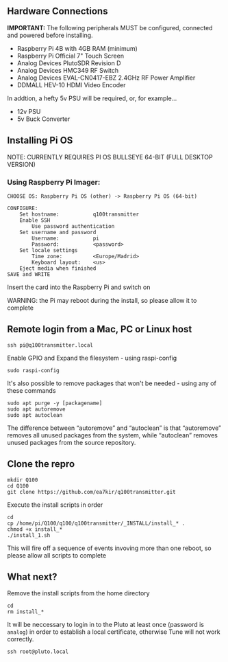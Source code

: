## Hardware Connections

**IMPORTANT:** The following peripherals MUST be configured, connected and powered before installing.

- Raspberry Pi 4B with 4GB RAM (minimum)
- Raspberry Pi Official 7" Touch Screen
- Analog Devices PlutoSDR Revision D
- Analog Devices HMC349 RF Switch 
- Analog Devices EVAL-CN0417-EBZ 2.4GHz RF Power Amplifier
- DDMALL HEV-10 HDMI Video Encoder

In addtion, a hefty 5v PSU will be required, or, for example...

- 12v PSU
- 5v Buck Converter

## Installing Pi OS

NOTE: CURRENTLY REQUIRES PI OS BULLSEYE 64-BIT (FULL DESKTOP VERSION)

### Using Raspberry Pi Imager:

```
CHOOSE OS: Raspberry Pi OS (other) -> Raspberry Pi OS (64-bit)

CONFIGURE:
	Set hostname:			q100transmitter
	Enable SSH
		Use password authentication
	Set username and password
		Username:			pi
		Password: 			<password>
	Set locale settings
		Time zone:			<Europe/Madrid>
		Keyboard layout:	<us>
	Eject media when finished
SAVE and WRITE
```

Insert the card into the Raspberry Pi and switch on

WARNING: the Pi may reboot during the install, so please allow it to complete

## Remote login from a Mac, PC or Linux host

```
ssh pi@q100transmitter.local
```

Enable GPIO and Expand the filesystem - using raspi-config

```
sudo raspi-config
```

It's also possible to remove packages that won't be needed - using any of these commands

```
sudo apt purge -y [packagename]
sudo apt autoremove
sudo apt autoclean
```

The difference between “autoremove” and “autoclean” is that “autoremove” removes all unused packages from the system, while “autoclean” removes unused packages from the source repository.

## Clone the repro

```
mkdir Q100
cd Q100
git clone https://github.com/ea7kir/q100transmitter.git
```

Execute the install scripts in order

```
cd
cp /home/pi/Q100/q100/q100transmitter/_INSTALL/install_* .
chmod +x install_*
./install_1.sh
```

This will fire off a sequence of events invoving more than one reboot, so please allow all scripts to complete

## What next?

Remove the install scripts from the home directory

```
cd
rm install_*
```

It will be neccessary to login in to the Pluto at least once (password is `analog`) in order to establish a local certificate, otherwise Tune will not work correctly.
```
ssh root@pluto.local
```